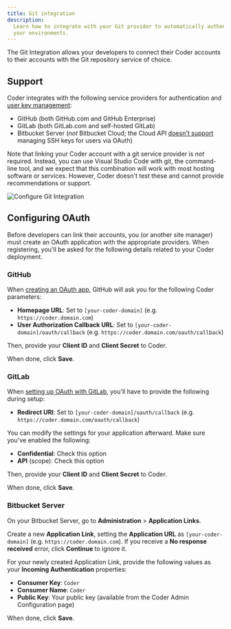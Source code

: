 ```yaml
---
title: Git integration
description:
  Learn how to integrate with your Git provider to automatically authenticate
  your environments.
---
```


The Git Integration allows your developers to connect their Coder accounts to
their accounts with the Git repository service of choice.

## Support

Coder integrates with the following service providers for authentication and
[user key management](https://coder.com/docs/environments/preferences#linked-accounts):

- GitHub (both GitHub.com and GitHub Enterprise)
- GitLab (both GitLab.com and self-hosted GitLab)
- Bitbucket Server (_not_ Bitbucket Cloud; the Cloud API <a
  href="https://jira.atlassian.com/browse/BCLOUD-17762" target="_blank"
  rel="noreferrer noopener">doesn't support</a> managing SSH keys for users via
  OAuth)

Note that linking your Coder account with a git service provider is _not_
required. Instead, you can use Visual Studio Code with git, the command-line
tool, and we expect that this combination will work with most hosting software
or services. However, Coder doesn't test these and cannot provide
recommendations or support.

![Configure Git Integration](../assets/git-admin.png)

## Configuring OAuth

Before developers can link their accounts, you (or another site manager) must
create an OAuth application with the appropriate providers. When registering,
you'll be asked for the following details related to your Coder deployment.

### GitHub

When <a
href="https://developer.github.com/apps/building-oauth-apps/creating-an-oauth-app/"
target="_blank" rel="noreferrer noopener">creating an OAuth app</a>, GitHub will
ask you for the following Coder parameters:

- **Homepage URL**: Set to `[your-coder-domain]` (e.g.
  `https://coder.domain.com`)
- **User Authorization Callback URL**: Set to
  `[your-coder-domain]/oauth/callback` (e.g.
  `https://coder.domain.com/oauth/callback`)

Then, provide your **Client ID** and **Client Secret** to Coder.

When done, click **Save**.

### GitLab

When <a href="https://docs.gitlab.com/ee/integration/oauth_provider.html"
target="_blank" rel="noreferrer noopener">setting up OAuth with GitLab</a>,
you'll have to provide the following during setup:

- **Redirect URI**: Set to `[your-coder-domain]/oauth/callback` (e.g.
  `https://coder.domain.com/oauth/callback`)

You can modify the settings for your application afterward. Make sure you've
enabled the following:

- **Confidential**: Check this option
- **API** (scope): Check this option

Then, provide your **Client ID** and **Client Secret** to Coder.

When done, click **Save**.

### Bitbucket Server

On your Bitbucket Server, go to **Administration** > **Application Links**.

Create a new **Application Link**, setting the **Application URL** as
`[your-coder-domain]` (e.g. `https://coder.domain.com`). If you receive a **No
response received** error, click **Continue** to ignore it.

For your newly created Application Link, provide the following values as your
**Incoming Authentication** properties:

- **Consumer Key**: `Coder`
- **Consumer Name**: `Coder`
- **Public Key**: Your public key (available from the Coder Admin Configuration
  page)

When done, click **Save**.
